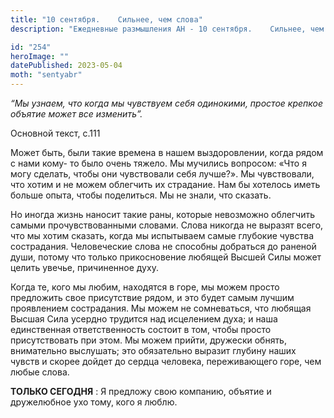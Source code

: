 ```yaml
---
title: "10 сентября.    Сильнее, чем слова"
description: "Ежедневные размышления АН - 10 сентября.    Сильнее, чем слова"

id: "254"
heroImage: ""
datePublished: 2023-05-04
moth: "sentyabr"
---
```


_“Мы узнаем, что когда мы чувствуем себя одинокими, простое крепкое объятие
может все изменить”._

Основной текст, с.111

Может быть, были такие времена в нашем выздоровлении, когда рядом с нами кому-
то было очень тяжело. Мы мучились вопросом: «Что я могу сделать, чтобы они
чувствовали себя лучше?». Мы чувствовали, что хотим и не можем облегчить их
страдание. Нам бы хотелось иметь больше опыта, чтобы поделиться. Мы не знали,
что сказать.

Но иногда жизнь наносит такие раны, которые невозможно облегчить самыми
прочувствованными словами. Слова никогда не выразят всего, что мы хотим
сказать, когда мы испытываем самые глубокие чувства сострадания. Человеческие
слова не способны добраться до раненой души, потому что только прикосновение
любящей Высшей Силы может целить увечье, причиненное духу.

Когда те, кого мы любим, находятся в горе, мы можем просто предложить свое
присутствие рядом, и это будет самым лучшим проявлением сострадания. Мы можем
не сомневаться, что любящая Высшая Сила усердно трудится над исцелением духа;
и наша единственная ответственность состоит в том, чтобы просто присутствовать
при этом. Мы можем прийти, дружески обнять, внимательно выслушать; это
обязательно выразит глубину наших чувств и скорее дойдет до сердца человека,
переживающего горе, чем любые слова.

**ТОЛЬКО СЕГОДНЯ** : Я предложу свою компанию, объятие и дружелюбное ухо тому,
кого я люблю.

